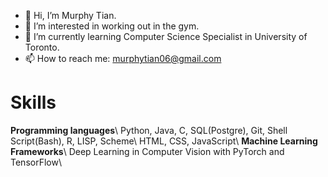- 👋 Hi, I’m Murphy Tian.
- 👀 I’m interested in working out in the gym.
- 🌱 I’m currently learning Computer Science Specialist in University of Toronto.
- 📫 How to reach me: murphytian06@gmail.com

# Skills
**Programming languages**\\
Python, Java, C, SQL(Postgre), Git, Shell Script(Bash), R, LISP, Scheme\\
HTML, CSS, JavaScript\\
**Machine Learning Frameworks**\\
Deep Learning in Computer Vision with PyTorch and TensorFlow\\

